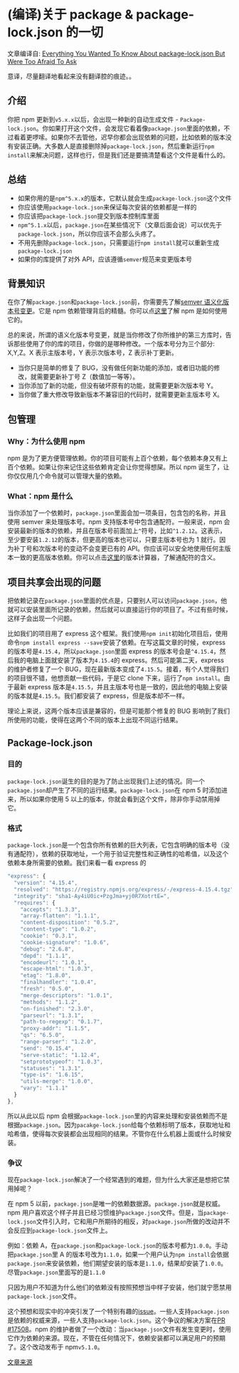 # (编译)关于 package & package-lock.json 的一切

文章编译自: [Everything You Wanted To Know About package-lock.json But Were Too Afraid To Ask](https://medium.com/@Quigley_Ja/everything-you-wanted-to-know-about-package-lock-json-b81911aa8ab8)

意译，尽量翻译地看起来没有翻译腔的痕迹。。

## 介绍

你把 npm 更新到`v5.x.x`以后，会出现一种新的自动生成文件 - `Package-lock.json`。你如果打开这个文件，会发现它看着像`package.json`里面的依赖，不过看着更啰嗦。如果你不去管他，迟早你都会出现依赖的问题，比如依赖的版本没有安装正确。大多数人是直接删除掉`package-lock.json`，然后重新运行`npm install`来解决问题，这样也行，但是我们还是要搞清楚看这个文件是看什么的。

## 总结

- 如果你用的是`npm^5.x.x`的版本，它默认就会生成`package-lock.json`这个文件
- 你应该使用`package-lock.json`来保证每次安装的依赖都是一样的
- 你应该把`package-lock.json`提交到版本控制库里面
- `npm^5.1.x`以后，`package.json`在某些情况下（文章后面会说）可以优先于`package-lock.json`，所以你应该不会那么头疼了。
- 不用先删除`package-lock.json`，只需要运行`npm install`就可以重新生成`package-lock.json`
- 如果你的库提供了对外 API，应该遵循`semver`规范来变更版本号

## 背景知识

在你了解`package.json`和`package-lock.json`前，你需要先了解[semver 语义化版本号变更](http://semver.org/)。它是 npm 依赖管理背后的精髓。你可以点[这里](http://blog.npmjs.org/post/162134793605/why-use-semver)了解 npm 是如何使用它的。

总的来说，所谓的语义化版本号变更，就是当你修改了你所维护的第三方库时，告诉那些使用了你的库的项目，你做的是哪种修改。一个版本号分为三个部分: X,Y,Z。X 表示主版本号，Y 表示次版本号，Z 表示补丁更新。

- 当你只是简单的修复了 BUG，没有做任何新功能的添加，或者旧功能的修改，就需要更新补丁号 Z（数值加一等等）。
- 当你添加了新的功能，但没有破坏原有的功能，就需要更新次版本号 Y。
- 当你做了重大修改导致新版本不兼容旧的代码时，就需要更新主版本号 X。

## 包管理

### Why：为什么使用 npm

npm 是为了更方便管理依赖。你的项目可能有上百个依赖，每个依赖本身又有上百个依赖。如果让你来记住这些依赖肯定会让你觉得想屎。所以 npm 诞生了，让你仅仅用几个命令就可以管理大量的依赖。

### What：npm 是什么

当你添加了一个依赖时，`package.json`里面会加一项条目，包含包的名称，并且使用 semver 来处理版本号。npm 支持版本号中包含通配符。一般来说，npm 会安装最新的版本的依赖，并且在版本号前面加上`^`符号，比如`^1.2.12`。这表示，至少要安装`1.2.12`的版本，但更高的版本也可以，只要主版本号也为 1 就行。因为补丁号和次版本号的变动不会变更已有的 API。你应该可以安全地使用任何主版本一致的更高版本依赖。你可以点击[这里](http://blog.npmjs.org/post/115305091285/introducing-the-npm-semantic-version-calculator)的版本计算器，了解通配符的含义。

## 项目共享会出现的问题

把依赖记录在`package.json`里面的优点是，只要别人可以访问`package.json`，他就可以安装里面所记录的依赖，然后就可以直接运行你的项目了。不过有些时候，这样子会出现一个问题。

比如我们的项目用了 express 这个框架。我们使用`npm init`初始化项目后，使用命令`npm install express --save`安装了依赖。在写这篇文章的时候，express 的版本号是`4.15.4`，所以`package.json`里面 express 的版本号会是`^4.15.4`，然后我的电脑上面就安装了版本为`4.15.4`的 express。然后可能第二天，express 的维护者修复了一个 BUG，现在最新版本变成了`4.15.5`。接着，有个人觉得我们的项目很不错，他想贡献一些代码，于是它 clone 下来，运行了`npm install`。由于最新 express 版本是`4.15.5`，并且主版本号也是一致的，因此他的电脑上安装的版本就是`4.15.5`。我们都安装了 express，但是版本却不一样。

理论上来说，这两个版本应该是兼容的，但是可能那个修复的 BUG 影响到了我们所使用的功能，使得在这两个不同的版本上出现不同运行结果。

## Package-lock.json

### 目的

`package-lock.json`诞生的目的是为了防止出现我们上述的情况。同一个`package.json`却产生了不同的运行结果。`package-lock.json`在 npm 5 时添加进来，所以如果你使用 5 以上的版本，你就会看到这个文件，除非你手动禁用掉它。

### 格式

`package-lock.json`是一个包含你所有依赖的巨大列表，它包含明确的版本号（没有通配符），依赖的获取地址，一个用于验证完整性和正确性的哈希值，以及这个依赖本身所需要的依赖。我们来看一看 express 的

```javascript
"express": {
  "version": "4.15.4",
  "resolved": "https://registry.npmjs.org/express/-/express-4.15.4.tgz",
  "integrity": "sha1-Ay4iU0ic+PzgJma+yj0R7XotrtE=",
  "requires": {
    "accepts": "1.3.3",
    "array-flatten": "1.1.1",
    "content-disposition": "0.5.2",
    "content-type": "1.0.2",
    "cookie": "0.3.1",
    "cookie-signature": "1.0.6",
    "debug": "2.6.8",
    "depd": "1.1.1",
    "encodeurl": "1.0.1",
    "escape-html": "1.0.3",
    "etag": "1.8.0",
    "finalhandler": "1.0.4",
    "fresh": "0.5.0",
    "merge-descriptors": "1.0.1",
    "methods": "1.1.2",
    "on-finished": "2.3.0",
    "parseurl": "1.3.1",
    "path-to-regexp": "0.1.7",
    "proxy-addr": "1.1.5",
    "qs": "6.5.0",
    "range-parser": "1.2.0",
    "send": "0.15.4",
    "serve-static": "1.12.4",
    "setprototypeof": "1.0.3",
    "statuses": "1.3.1",
    "type-is": "1.6.15",
    "utils-merge": "1.0.0",
    "vary": "1.1.1"
  }
},
```

所以从此以后 npm 会根据`package-lock.json`里的内容来处理和安装依赖而不是根据`package.json`。因为`pacakge-lock.json`给每个依赖标明了版本，获取地址和哈希值，使得每次安装都会出现相同的结果。不管你在什么机器上面或什么时候安装。

### 争议

现在`package-lock.json`解决了一个经常遇到的难题，但为什么大家还是想把它禁用掉呢？

在 npm 5 以前，`package.json`是唯一的依赖数据源。`package.json`就是权威。npm 用户喜欢这个样子并且已经习惯维护`package.json`文件。但是，当`package-lock.json`文件引入时，它和用户所期待的相反，对`package.json`所做的改动并不会反应到`package-lock.json`文件上。

例如：依赖 A，在`package.json`和`package-lock.json`的版本号都为`1.0.0`。手动把`package.json`里 A 的版本号改为`1.1.0`，如果一个用户认为`npm install`会依据`package.json`来安装依赖，他们期望安装的版本是`1.1.0`，结果却安装了`1.0.0`。尽管`package.json`里面写的是`1.1.0`

只因为用户不知道为什么他们的依赖没有按照预想当中样子安装，他们就宁愿禁用`package-lock.json`文件。

这个预想和现实中的冲突引发了一个特别有趣的[issue](https://github.com/npm/npm/issues/16866)。一些人支持`package.json`是依赖的权威来源，一些人支持`package-lock.json`。这个争议的解决方案在[PR #17508](https://github.com/npm/npm/pull/17508)。npm 的维护者做了一个改动：当`package.json`文件有发生变更时，使用它作为依赖的来源。现在，不管在任何情况下，依赖安装都可以满足用户的预期了。这个改动发布于 npm`v5.1.0`。

[文章来源](https://codertx.github.io/2018/01/09/about-package-json/)
